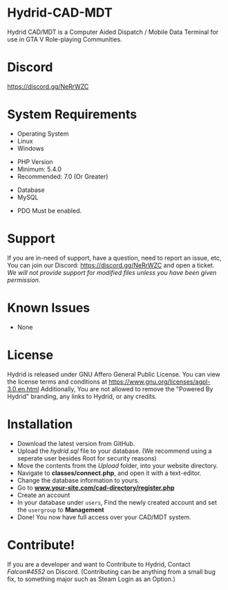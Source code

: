 # Hydrid-CAD-MDT
Hydrid CAD/MDT is a Computer Aided Dispatch / Mobile Data Terminal for use in GTA V Role-playing Communities.

# Discord
https://discord.gg/NeRrWZC

# System Requirements
- Operating System
- Linux
- Windows
+ PHP Version
+ Minimum: 5.4.0
+ Recommended: 7.0 (Or Greater)
- Database
- MySQL
* PDO Must be enabled.

# Support
If you are in-need of support, have a question, need to report an issue, etc, You can join
our Discord: https://discord.gg/NeRrWZC and open a ticket.
*We will not provide support for modified files unless you have been given permission.*

# Known Issues
- None

# License
Hydrid is released under GNU Affero General Public License.
You can view the license terms and conditions at https://www.gnu.org/licenses/agpl-3.0.en.html
Additionally, You are not allowed to remove the "Powered By Hydrid" branding, any links to Hydrid,
or any credits. 

# Installation
- Download the latest version from GitHub.
- Upload the *hydrid.sql* file to your database. (We recommend using a seperate user besides Root for security reasons)
- Move the contents from the *Upload* folder, into your website directory.
- Navigate to **classes/connect.php**, and open it with a text-editor.
- Change the database information to yours.
- Go to **www.your-site.com/cad-directory/register.php**
- Create an account
- In your database under `users`, Find the newly created account and set the `usergroup` to **Management**
- Done! You now have full access over your CAD/MDT system.

# Contribute!
If you are a developer and want to Contribute to Hydrid, Contact *Falcon#4552* on Discord.
(Contributing can be anything from a small bug fix, to something major such as Steam Login as an Option.)
